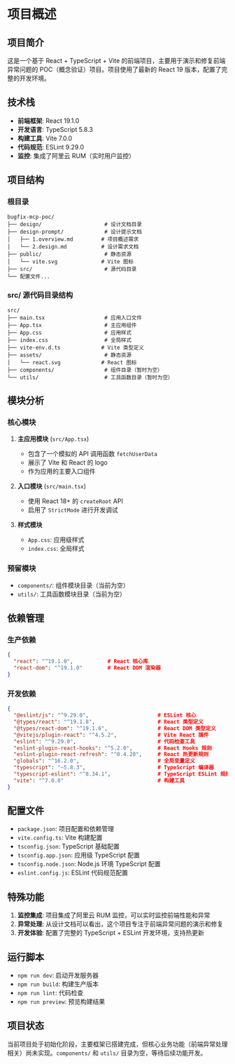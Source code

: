 # 项目概述

## 项目简介

这是一个基于 React + TypeScript + Vite 的前端项目，主要用于演示和修复前端异常问题的 POC（概念验证）项目。项目使用了最新的 React 19 版本，配置了完整的开发环境。

## 技术栈

- **前端框架**: React 19.1.0
- **开发语言**: TypeScript 5.8.3
- **构建工具**: Vite 7.0.0
- **代码规范**: ESLint 9.29.0
- **监控**: 集成了阿里云 RUM（实时用户监控）

## 项目结构

### 根目录
```
bugfix-mcp-poc/
├── design/                    # 设计文档目录
├── design-prompt/             # 设计提示文档
│   ├── 1.overview.md         # 项目概述需求
│   └── 2.design.md           # 设计需求文档
├── public/                    # 静态资源
│   └── vite.svg              # Vite 图标
├── src/                       # 源代码目录
└── 配置文件...
```

### src/ 源代码目录结构
```
src/
├── main.tsx                   # 应用入口文件
├── App.tsx                    # 主应用组件
├── App.css                    # 应用样式
├── index.css                  # 全局样式
├── vite-env.d.ts             # Vite 类型定义
├── assets/                    # 静态资源
│   └── react.svg             # React 图标
├── components/                # 组件目录（暂时为空）
└── utils/                     # 工具函数目录（暂时为空）
```

## 模块分析

### 核心模块

1. **主应用模块** (`src/App.tsx`)
   - 包含了一个模拟的 API 调用函数 `fetchUserData`
   - 展示了 Vite 和 React 的 logo
   - 作为应用的主要入口组件

2. **入口模块** (`src/main.tsx`)
   - 使用 React 18+ 的 `createRoot` API
   - 启用了 `StrictMode` 进行开发调试

3. **样式模块**
   - `App.css`: 应用级样式
   - `index.css`: 全局样式

### 预留模块
- `components/`: 组件模块目录（当前为空）
- `utils/`: 工具函数模块目录（当前为空）

## 依赖管理

### 生产依赖
```json
{
  "react": "^19.1.0",           # React 核心库
  "react-dom": "^19.1.0"        # React DOM 渲染器
}
```

### 开发依赖
```json
{
  "@eslint/js": "^9.29.0",                      # ESLint 核心
  "@types/react": "^19.1.8",                    # React 类型定义
  "@types/react-dom": "^19.1.6",                # React DOM 类型定义
  "@vitejs/plugin-react": "^4.5.2",             # Vite React 插件
  "eslint": "^9.29.0",                          # 代码检查工具
  "eslint-plugin-react-hooks": "^5.2.0",        # React Hooks 规则
  "eslint-plugin-react-refresh": "^0.4.20",     # React 热更新规则
  "globals": "^16.2.0",                         # 全局变量定义
  "typescript": "~5.8.3",                       # TypeScript 编译器
  "typescript-eslint": "^8.34.1",               # TypeScript ESLint 规则
  "vite": "^7.0.0"                              # 构建工具
}
```

## 配置文件

- `package.json`: 项目配置和依赖管理
- `vite.config.ts`: Vite 构建配置
- `tsconfig.json`: TypeScript 基础配置
- `tsconfig.app.json`: 应用级 TypeScript 配置
- `tsconfig.node.json`: Node.js 环境 TypeScript 配置
- `eslint.config.js`: ESLint 代码规范配置

## 特殊功能

1. **监控集成**: 项目集成了阿里云 RUM 监控，可以实时监控前端性能和异常
2. **异常处理**: 从设计文档可以看出，这个项目专注于前端异常问题的演示和修复
3. **开发体验**: 配置了完整的 TypeScript + ESLint 开发环境，支持热更新

## 运行脚本

- `npm run dev`: 启动开发服务器
- `npm run build`: 构建生产版本
- `npm run lint`: 代码检查
- `npm run preview`: 预览构建结果

## 项目状态

当前项目处于初始化阶段，主要框架已搭建完成，但核心业务功能（前端异常处理相关）尚未实现。`components/` 和 `utils/` 目录为空，等待后续功能开发。
